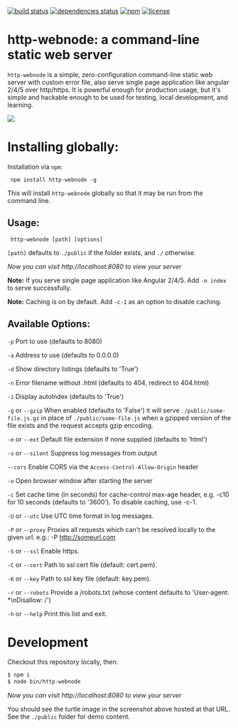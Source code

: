 [![build status](https://img.shields.io/travis/sthnaqvi/http-webnode.svg?style=flat-square)](https://travis-ci.org/sthnaqvi/http-webnode)
[![dependencies status](https://img.shields.io/david/sthnaqvi/http-webnode.svg?style=flat-square)](https://david-dm.org/sthnaqvi/http-webnode)
[![npm](https://img.shields.io/npm/v/http-webnode.svg?style=flat-square)](https://www.npmjs.com/package/http-webnode)
[![license](https://img.shields.io/github/license/sthnaqvi/http-webnode.svg?style=flat-square)](https://github.com/sthnaqvi/http-webnode)

# http-webnode: a command-line static web server

`http-webnode` is a simple, zero-configuration command-line static web server with custom error file, also serve single page application like angular 2/4/5 over http/https.  It is powerful enough for production usage, but it's simple and hackable enough to be used for testing, local development, and learning.

![](https://github.com/sthnaqvi/http-webnode/raw/master/screenshots/public.png)

# Installing globally:

Installation via `npm`:

     npm install http-webnode -g

This will install `http-webnode` globally so that it may be run from the command line.

## Usage:

     http-webnode [path] [options]

`[path]` defaults to `./public` if the folder exists, and `./` otherwise.

*Now you can visit http://localhost:8080 to view your server*

**Note:** If you serve single page application like Angular 2/4/5. Add `-n index` to serve successfully.

**Note:** Caching is on by default. Add `-c-1` as an option to disable caching.

## Available Options:

`-p` Port to use (defaults to 8080)

`-a` Address to use (defaults to 0.0.0.0)

`-d` Show directory listings (defaults to 'True')

`-n` Error filename without .html (defaults to 404, redirect to 404.html)

`-i` Display autoIndex (defaults to 'True')

`-g` or `--gzip` When enabled (defaults to 'False') it will serve `./public/some-file.js.gz` in place of `./public/some-file.js` when a gzipped version of the file exists and the request accepts gzip encoding.

`-e` or `--ext` Default file extension if none supplied (defaults to 'html')

`-s` or `--silent` Suppress log messages from output

`--cors` Enable CORS via the `Access-Control-Allow-Origin` header

`-o` Open browser window after starting the server

`-c` Set cache time (in seconds) for cache-control max-age header, e.g. -c10 for 10 seconds (defaults to '3600'). To disable caching, use -c-1.

`-U` or `--utc` Use UTC time format in log messages.

`-P` or `--proxy` Proxies all requests which can't be resolved locally to the given url. e.g.: -P http://someurl.com

`-S` or `--ssl` Enable https.

`-C` or `--cert` Path to ssl cert file (default: cert.pem).

`-K` or `--key` Path to ssl key file (default: key.pem).

`-r` or `--robots` Provide a /robots.txt (whose content defaults to 'User-agent: *\nDisallow: /')

`-h` or `--help` Print this list and exit.

# Development

Checkout this repository locally, then:

```sh
$ npm i
$ node bin/http-webnode
```

*Now you can visit http://localhost:8080 to view your server*

You should see the turtle image in the screenshot above hosted at that URL. See
the `./public` folder for demo content.
